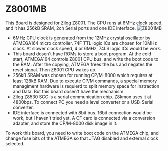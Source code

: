# Z8001MB

This Board is designed for Zilog Z8001. The CPU runs at 6MHz clock speed, and it has 256kB SRAM, 2ch Serial ports and one IDE interface. 
![Z8001MB](https://github.com/4sun5bu/Z8001MB/Hardware/Z8001MB.jpg)
* 6MHz CPU clock is generated from the 12MHz crystal oscillator by ATMEGA164 micro controller. 74F TTL logic ICs are chosen for 10MHz clock. At slower clock speed, 4 or 6MHz, 74LS logic ICs would be work. 
* This board dosen't have ROMs to store a boot program. At the cold start, ATMEGA164 controls Z8001 CPU bus, and write the boot code to the RAM. After the copying, ATMEGA frees the bus and negates the reset signal. Then Z8001 CPU wakes up. 
* 256kB SRAM was chosen for running CP/M-8000 which requires at least 128kB RAM. Due to execute CP/M commands, a special memory managiment hardware is requierd to split memory space for Instraction and Data. But this board dosen't have the mechanism. 
* Zilog Z8530 SCC is a serial communication chip. Z8kmon uses it at 4800bps. To connect PC you need a level converter or a  USB-Serial converter.
* IDE interface is connected with 8bit bus. 16bit connection would be work, but I haven't tried yet. A CF card is connected via a conversion adapter, and store the CP/M-8000 disk image in it.

To work this board, you need to write boot code on the ATMEGA chip, and change fuse bits of the ATMEGA so that JTAG disabled and external clock selected.

